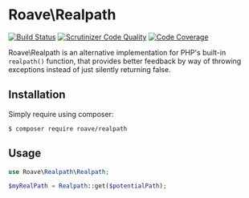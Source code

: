 Roave\Realpath
==============

[![Build Status](https://travis-ci.org/Roave/Realpath.svg?branch=master)](https://travis-ci.org/Roave/Realpath) [![Scrutinizer Code Quality](https://scrutinizer-ci.com/g/Roave/Realpath/badges/quality-score.png?b=master)](https://scrutinizer-ci.com/g/Roave/Realpath/?branch=master) [![Code Coverage](https://scrutinizer-ci.com/g/Roave/Realpath/badges/coverage.png?b=master)](https://scrutinizer-ci.com/g/Roave/Realpath/?branch=master)

Roave\Realpath is an alternative implementation for PHP's built-in `realpath()`
function, that provides better feedback by way of throwing exceptions instead
of just silently returning false.

## Installation

Simply require using composer:

```shell
$ composer require roave/realpath
```

## Usage

```php
use Roave\Realpath\Realpath;

$myRealPath = Realpath::get($potentialPath);
```
